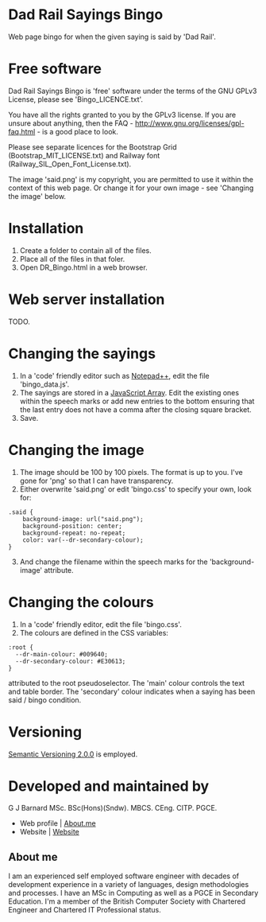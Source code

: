 Dad Rail Sayings Bingo
======================

Web page bingo for when the given saying is said by 'Dad Rail'.

Free software
=============
Dad Rail Sayings Bingo is 'free' software under the terms of the GNU GPLv3 License, please see 'Bingo_LICENCE.txt'.

You have all the rights granted to you by the GPLv3 license.  If you are unsure about anything, then the
FAQ - http://www.gnu.org/licenses/gpl-faq.html - is a good place to look.

Please see separate licences for the Bootstrap Grid (Bootstrap_MIT_LICENSE.txt) and
Railway font (Railway_SIL_Open_Font_License.txt).

The image 'said.png' is my copyright, you are permitted to use it within the context of this web page.
Or change it for your own image - see 'Changing the image' below.

Installation
============
1. Create a folder to contain all of the files.
2. Place all of the files in that foler.
3. Open DR_Bingo.html in a web browser.


Web server installation
=======================
TODO.


Changing the sayings
====================
1. In a 'code' friendly editor such as [Notepad++](https://notepad-plus-plus.org/), edit the file 'bingo_data.js'.
2. The sayings are stored in a [JavaScript Array](https://www.w3schools.com/js/js_arrays.asp).  Edit the existing
   ones within the speech marks or add new entries to the bottom ensuring that the last entry does not have a comma
   after the closing square bracket.
3. Save.


Changing the image
==================
1. The image should be 100 by 100 pixels.  The format is up to you.  I've gone for 'png' so that I can have transparency.
2. Either overwrite 'said.png' or edit 'bingo.css' to specify your own, look for:

```
.said {
    background-image: url("said.png");
    background-position: center;
    background-repeat: no-repeat;
    color: var(--dr-secondary-colour);
}
```

3. And change the filename within the speech marks for the 'background-image' attribute.

Changing the colours
====================
1. In a 'code' friendly editor, edit the file 'bingo.css'.
2. The colours are defined in the CSS variables:

```
:root {
  --dr-main-colour: #009640;
  --dr-secondary-colour: #E30613;
}
```

attributed to the root pseudoselector. The 'main' colour controls the text and table border.
The 'secondary' colour indicates when a saying has been said / bingo condition.

Versioning
==========

[Semantic Versioning 2.0.0](https://semver.org/spec/v2.0.0.html) is employed.


Developed and maintained by
===========================
G J Barnard MSc. BSc(Hons)(Sndw). MBCS. CEng. CITP. PGCE.

- Web profile | [About.me](https://about.me/gjbarnard)
- Website     | [Website](https://gjbarnard.co.uk)

About me
--------
I am an experienced self employed software engineer with decades of development experience in a variety of languages, design
methodologies and processes.  I have an MSc in Computing as well as a PGCE in Secondary Education.  I'm a member of the British
Computer Society with Chartered Engineer and Chartered IT Professional status.

